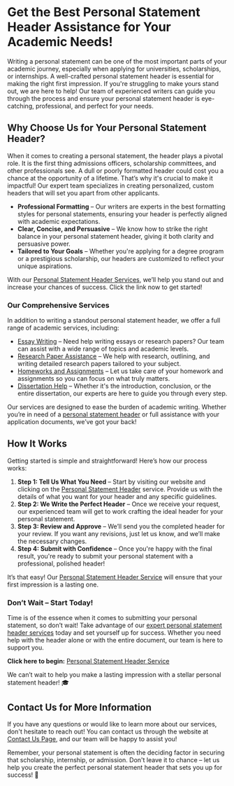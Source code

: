 # Get the Best Personal Statement Header Assistance for Your Academic Needs!

Writing a personal statement can be one of the most important parts of your academic journey, especially when applying for universities, scholarships, or internships. A well-crafted personal statement header is essential for making the right first impression. If you're struggling to make yours stand out, we are here to help! Our team of experienced writers can guide you through the process and ensure your personal statement header is eye-catching, professional, and perfect for your needs.

## Why Choose Us for Your Personal Statement Header?

When it comes to creating a personal statement, the header plays a pivotal role. It is the first thing admissions officers, scholarship committees, and other professionals see. A dull or poorly formatted header could cost you a chance at the opportunity of a lifetime. That’s why it's crucial to make it impactful! Our expert team specializes in creating personalized, custom headers that will set you apart from other applicants.

- **Professional Formatting** – Our writers are experts in the best formatting styles for personal statements, ensuring your header is perfectly aligned with academic expectations.
- **Clear, Concise, and Persuasive** – We know how to strike the right balance in your personal statement header, giving it both clarity and persuasive power.
- **Tailored to Your Goals** – Whether you're applying for a degree program or a prestigious scholarship, our headers are customized to reflect your unique aspirations.

With our [Personal Statement Header Services](https://tinyurl.com/topessay?keyword=personal+statement+header), we’ll help you stand out and increase your chances of success. Click the link now to get started!

### Our Comprehensive Services

In addition to writing a standout personal statement header, we offer a full range of academic services, including:

- [Essay Writing](https://tinyurl.com/topessay?keyword=personal+statement+header) – Need help writing essays or research papers? Our team can assist with a wide range of topics and academic levels.
- [Research Paper Assistance](https://tinyurl.com/topessay?keyword=personal+statement+header) – We help with research, outlining, and writing detailed research papers tailored to your subject.
- [Homeworks and Assignments](https://tinyurl.com/topessay?keyword=personal+statement+header) – Let us take care of your homework and assignments so you can focus on what truly matters.
- [Dissertation Help](https://tinyurl.com/topessay?keyword=personal+statement+header) – Whether it's the introduction, conclusion, or the entire dissertation, our experts are here to guide you through every step.

Our services are designed to ease the burden of academic writing. Whether you’re in need of a [personal statement header](https://tinyurl.com/topessay?keyword=personal+statement+header) or full assistance with your application documents, we’ve got your back!

## How It Works

Getting started is simple and straightforward! Here’s how our process works:

1. **Step 1: Tell Us What You Need** – Start by visiting our website and clicking on the [Personal Statement Header](https://tinyurl.com/topessay?keyword=personal+statement+header) service. Provide us with the details of what you want for your header and any specific guidelines.
2. **Step 2: We Write the Perfect Header** – Once we receive your request, our experienced team will get to work crafting the ideal header for your personal statement.
3. **Step 3: Review and Approve** – We’ll send you the completed header for your review. If you want any revisions, just let us know, and we’ll make the necessary changes.
4. **Step 4: Submit with Confidence** – Once you're happy with the final result, you're ready to submit your personal statement with a professional, polished header!

It’s that easy! Our [Personal Statement Header Service](https://tinyurl.com/topessay?keyword=personal+statement+header) will ensure that your first impression is a lasting one.

### Don’t Wait – Start Today!

Time is of the essence when it comes to submitting your personal statement, so don’t wait! Take advantage of our [expert personal statement header services](https://tinyurl.com/topessay?keyword=personal+statement+header) today and set yourself up for success. Whether you need help with the header alone or with the entire document, our team is here to support you.

**Click here to begin:** [Personal Statement Header Service](https://tinyurl.com/topessay?keyword=personal+statement+header)

We can’t wait to help you make a lasting impression with a stellar personal statement header! 🎓

## Contact Us for More Information

If you have any questions or would like to learn more about our services, don't hesitate to reach out! You can contact us through the website at [Contact Us Page](https://tinyurl.com/topessay?keyword=personal+statement+header), and our team will be happy to assist you!

Remember, your personal statement is often the deciding factor in securing that scholarship, internship, or admission. Don't leave it to chance – let us help you create the perfect personal statement header that sets you up for success! 🌟
